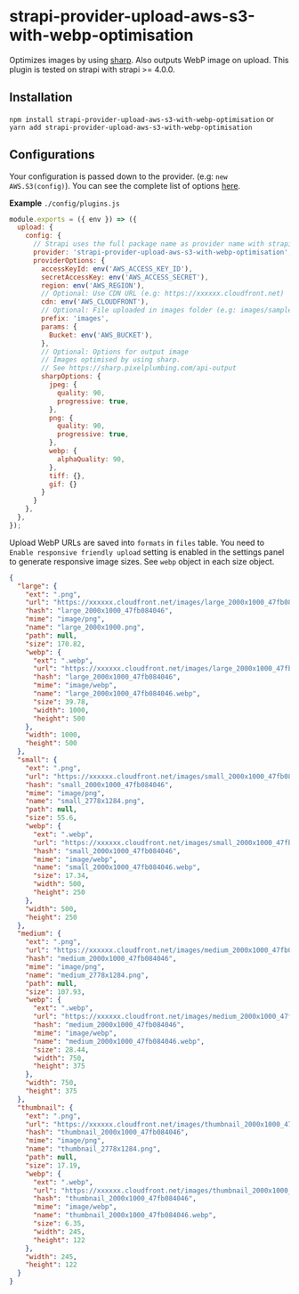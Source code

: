 # strapi-provider-upload-aws-s3-with-webp-optimisation

Optimizes images by using [sharp](https://sharp.pixelplumbing.com/).
Also outputs WebP image on upload.
This plugin is tested on strapi with strapi >= 4.0.0.

## Installation

`npm install strapi-provider-upload-aws-s3-with-webp-optimisation`
or
`yarn add strapi-provider-upload-aws-s3-with-webp-optimisation`

## Configurations

Your configuration is passed down to the provider. (e.g: `new AWS.S3(config)`).
You can see the complete list of
options [here](https://docs.aws.amazon.com/AWSJavaScriptSDK/latest/AWS/S3.html#constructor-property).

**Example**
`./config/plugins.js`

```js
module.exports = ({ env }) => ({
  upload: {
    config: {
      // Strapi uses the full package name as provider name with strapi >= 4.0.0.
      provider: 'strapi-provider-upload-aws-s3-with-webp-optimisation',
      providerOptions: {
        accessKeyId: env('AWS_ACCESS_KEY_ID'),
        secretAccessKey: env('AWS_ACCESS_SECRET'),
        region: env('AWS_REGION'),
        // Optional: Use CDN URL (e.g: https://xxxxxx.cloudfront.net)
        cdn: env('AWS_CLOUDFRONT'),
        // Optional: File uploaded in images folder (e.g: images/sample.png)
        prefix: 'images',
        params: {
          Bucket: env('AWS_BUCKET'),
        },
        // Optional: Options for output image
        // Images optimised by using sharp.
        // See https://sharp.pixelplumbing.com/api-output
        sharpOptions: {
          jpeg: {
            quality: 90,
            progressive: true,
          },
          png: {
            quality: 90,
            progressive: true,
          },
          webp: {
            alphaQuality: 90,
          },
          tiff: {},
          gif: {}
        }
      }
    },
  },
});
```
 
Upload WebP URLs are saved into `formats` in `files` table.
You need to `Enable responsive friendly upload` setting is enabled in the settings panel to generate responsive image sizes.
See `webp` object in each size object.
```json
{
  "large": {
    "ext": ".png",
    "url": "https://xxxxxx.cloudfront.net/images/large_2000x1000_47fb084046.png",
    "hash": "large_2000x1000_47fb084046",
    "mime": "image/png",
    "name": "large_2000x1000.png",
    "path": null,
    "size": 170.82,
    "webp": {
      "ext": ".webp",
      "url": "https://xxxxxx.cloudfront.net/images/large_2000x1000_47fb084046.webp",
      "hash": "large_2000x1000_47fb084046",
      "mime": "image/webp",
      "name": "large_2000x1000_47fb084046.webp",
      "size": 39.78,
      "width": 1000,
      "height": 500
    },
    "width": 1000,
    "height": 500
  },
  "small": {
    "ext": ".png",
    "url": "https://xxxxxx.cloudfront.net/images/small_2000x1000_47fb084046.png",
    "hash": "small_2000x1000_47fb084046",
    "mime": "image/png",
    "name": "small_2778x1284.png",
    "path": null,
    "size": 55.6,
    "webp": {
      "ext": ".webp",
      "url": "https://xxxxxx.cloudfront.net/images/small_2000x1000_47fb084046.webp",
      "hash": "small_2000x1000_47fb084046",
      "mime": "image/webp",
      "name": "small_2000x1000_47fb084046.webp",
      "size": 17.34,
      "width": 500,
      "height": 250
    },
    "width": 500,
    "height": 250
  },
  "medium": {
    "ext": ".png",
    "url": "https://xxxxxx.cloudfront.net/images/medium_2000x1000_47fb084046.png",
    "hash": "medium_2000x1000_47fb084046",
    "mime": "image/png",
    "name": "medium_2778x1284.png",
    "path": null,
    "size": 107.93,
    "webp": {
      "ext": ".webp",
      "url": "https://xxxxxx.cloudfront.net/images/medium_2000x1000_47fb084046.webp",
      "hash": "medium_2000x1000_47fb084046",
      "mime": "image/webp",
      "name": "medium_2000x1000_47fb084046.webp",
      "size": 28.44,
      "width": 750,
      "height": 375
    },
    "width": 750,
    "height": 375
  },
  "thumbnail": {
    "ext": ".png",
    "url": "https://xxxxxx.cloudfront.net/images/thumbnail_2000x1000_47fb084046.png",
    "hash": "thumbnail_2000x1000_47fb084046",
    "mime": "image/png",
    "name": "thumbnail_2778x1284.png",
    "path": null,
    "size": 17.19,
    "webp": {
      "ext": ".webp",
      "url": "https://xxxxxx.cloudfront.net/images/thumbnail_2000x1000_47fb084046.webp",
      "hash": "thumbnail_2000x1000_47fb084046",
      "mime": "image/webp",
      "name": "thumbnail_2000x1000_47fb084046.webp",
      "size": 6.35,
      "width": 245,
      "height": 122
    },
    "width": 245,
    "height": 122
  }
}
```